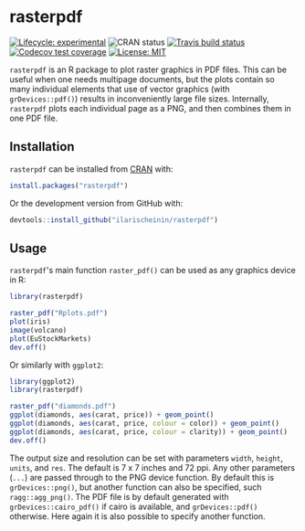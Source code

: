 # rasterpdf

<!-- badges: start -->
[![Lifecycle: experimental](https://img.shields.io/badge/lifecycle-experimental-orange.svg)](https://www.tidyverse.org/lifecycle/#experimental)
![CRAN status](https://www.r-pkg.org/badges/version-last-release/rasterpdf)
[![Travis build status](https://travis-ci.org/ilarischeinin/rasterpdf.svg?branch=master)](https://travis-ci.org/ilarischeinin/rasterpdf)
[![Codecov test coverage](https://codecov.io/gh/ilarischeinin/rasterpdf/branch/master/graph/badge.svg)](https://codecov.io/gh/ilarischeinin/rasterpdf?branch=master)
[![License: MIT](https://img.shields.io/badge/License-MIT-brightgreen.svg)](https://opensource.org/licenses/MIT)
<!-- badges: end -->

`rasterpdf` is an R package to plot raster graphics in PDF files. This can be
useful when one needs multipage documents, but the plots contain so many
individual elements that use of vector graphics (with `grDevices::pdf()`)
results in inconveniently large file sizes. Internally, `rasterpdf` plots each
individual page as a PNG, and then combines them in one PDF file.

## Installation

`rasterpdf` can be installed from
[CRAN](https://cran.r-project.org/web/packages/rasterpdf/index.html) with:

```r
install.packages("rasterpdf")
```

Or the development version from GitHub with:

```r
devtools::install_github("ilarischeinin/rasterpdf")
```

## Usage

`rasterpdf`'s main function `raster_pdf()` can be used as any graphics device
in R:

```r
library(rasterpdf)

raster_pdf("Rplots.pdf")
plot(iris)
image(volcano)
plot(EuStockMarkets)
dev.off()
```

Or similarly with `ggplot2`:

```r
library(ggplot2)
library(rasterpdf)

raster_pdf("diamonds.pdf")
ggplot(diamonds, aes(carat, price)) + geom_point()
ggplot(diamonds, aes(carat, price, colour = color)) + geom_point()
ggplot(diamonds, aes(carat, price, colour = clarity)) + geom_point()
dev.off()
```

The output size and resolution can be set with parameters `width`, `height`,
`units`, and `res`. The default is 7 x 7 inches and 72 ppi. Any other
parameters (`...`) are passed through to the PNG device function. By default
this is `grDevices::png()`, but another function can also be specified, such
`ragg::agg_png()`. The PDF file is by default generated with
`grDevices::cairo_pdf()` if cairo is available, and `grDevices::pdf()`
otherwise. Here again it is also possible to specify another function.
